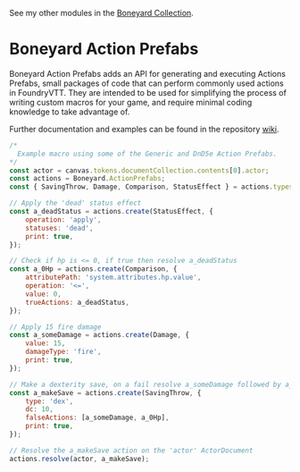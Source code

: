 See my other modules in the [Boneyard Collection](https://github.com/operation404/boneyard-collection).

# Boneyard Action Prefabs

Boneyard Action Prefabs adds an API for generating and executing Actions Prefabs, small packages of code that can perform commonly used actions in FoundryVTT. They are intended to be used for simplifying the process of writing custom macros for your game, and require minimal coding knowledge to take advantage of.

Further documentation and examples can be found in the repository [wiki](https://github.com/operation404/boneyard-action-prefabs/wiki).

```js
/*
  Example macro using some of the Generic and DnD5e Action Prefabs.
*/
const actor = canvas.tokens.documentCollection.contents[0].actor;
const actions = Boneyard.ActionPrefabs;
const { SavingThrow, Damage, Comparison, StatusEffect } = actions.types;

// Apply the 'dead' status effect
const a_deadStatus = actions.create(StatusEffect, {
    operation: 'apply',
    statuses: 'dead',
    print: true,
});

// Check if hp is <= 0, if true then resolve a_deadStatus
const a_0Hp = actions.create(Comparison, {
    attributePath: 'system.attributes.hp.value',
    operation: '<=',
    value: 0,
    trueActions: a_deadStatus,
});

// Apply 15 fire damage
const a_someDamage = actions.create(Damage, {
    value: 15,
    damageType: 'fire',
    print: true,
});

// Make a dexterity save, on a fail resolve a_someDamage followed by a_0Hp
const a_makeSave = actions.create(SavingThrow, {
    type: 'dex',
    dc: 10,
    falseActions: [a_someDamage, a_0Hp],
    print: true,
});

// Resolve the a_makeSave action on the 'actor' ActorDocument
actions.resolve(actor, a_makeSave);
```
